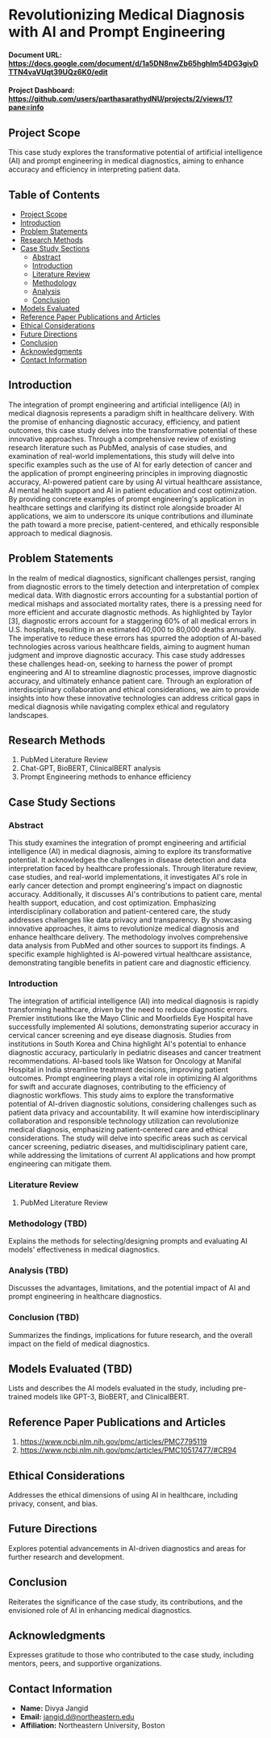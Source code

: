 # Revolutionizing Medical Diagnosis with AI and Prompt Engineering

#### Document URL: https://docs.google.com/document/d/1a5DN8nwZb65hghlm54DG3givDTTN4vaVUqt39UQz6K0/edit

#### Project Dashboard: https://github.com/users/parthasarathydNU/projects/2/views/1?pane=info

## Project Scope
This case study explores the transformative potential of artificial intelligence (AI) and prompt engineering in medical diagnostics, aiming to enhance accuracy and efficiency in interpreting patient data.

## Table of Contents
- [Project Scope](#project-scope)
- [Introduction](#introduction)
- [Problem Statements](#problem-statements)
- [Research Methods](#research-methods)
- [Case Study Sections](#case-study-sections)
  - [Abstract](#abstract)
  - [Introduction](#introduction-1)
  - [Literature Review](#literature-review)
  - [Methodology](#methodology)
  - [Analysis](#analysis)
  - [Conclusion](#conclusion)
- [Models Evaluated](#models-evaluated)
- [Reference Paper Publications and Articles](#reference-paper-publications-and-articles)
- [Ethical Considerations](#ethical-considerations)
- [Future Directions](#future-directions)
- [Conclusion](#conclusion-1)
- [Acknowledgments](#acknowledgments)
- [Contact Information](#contact-information)

## Introduction
The integration of prompt engineering and artificial intelligence (AI) in medical diagnosis represents a paradigm shift in healthcare delivery. With the promise of enhancing diagnostic accuracy, efficiency, and patient outcomes, this case study delves into the transformative potential of these innovative approaches. Through a comprehensive review of existing research literature such as PubMed, analysis of case studies, and examination of real-world implementations, this study will delve into specific examples such as the use of AI for early detection of cancer and the application of prompt engineering principles in improving diagnostic accuracy, AI-powered patient care by using AI virtual healthcare assistance, AI mental health support and AI in patient education and cost optimization. By providing concrete examples of prompt engineering's application in healthcare settings and clarifying its distinct role alongside broader AI applications, we aim to underscore its unique contributions and illuminate the path toward a more precise, patient-centered, and ethically responsible approach to medical diagnosis.

## Problem Statements
In the realm of medical diagnostics, significant challenges persist, ranging from diagnostic errors to the timely detection and interpretation of complex medical data. With diagnostic errors accounting for a substantial portion of medical mishaps and associated mortality rates, there is a pressing need for more efficient and accurate diagnostic methods. As highlighted by Taylor [3], diagnostic errors account for a staggering 60% of all medical errors in U.S. hospitals, resulting in an estimated 40,000 to 80,000 deaths annually. The imperative to reduce these errors has spurred the adoption of AI-based technologies across various healthcare fields, aiming to augment human judgment and improve diagnostic accuracy. This case study addresses these challenges head-on, seeking to harness the power of prompt engineering and AI to streamline diagnostic processes, improve diagnostic accuracy, and ultimately enhance patient care. Through an exploration of interdisciplinary collaboration and ethical considerations, we aim to provide insights into how these innovative technologies can address critical gaps in medical diagnosis while navigating complex ethical and regulatory landscapes.

## Research Methods 
1. PubMed Literature Review
2. Chat-GPT, BioBERT, ClinicalBERT analysis
3. Prompt Engineering methods to enhance efficiency

## Case Study Sections

### Abstract
This study examines the integration of prompt engineering and artificial intelligence (AI) in medical diagnosis, aiming to explore its transformative potential. It acknowledges the challenges in disease detection and data interpretation faced by healthcare professionals. Through literature review, case studies, and real-world implementations, it investigates AI's role in early cancer detection and prompt engineering's impact on diagnostic accuracy. Additionally, it discusses AI's contributions to patient care, mental health support, education, and cost optimization. Emphasizing interdisciplinary collaboration and patient-centered care, the study addresses challenges like data privacy and transparency. By showcasing innovative approaches, it aims to revolutionize medical diagnosis and enhance healthcare delivery. The methodology involves comprehensive data analysis from PubMed and other sources to support its findings. A specific example highlighted is AI-powered virtual healthcare assistance, demonstrating tangible benefits in patient care and diagnostic efficiency.

### Introduction
The integration of artificial intelligence (AI) into medical diagnosis is rapidly transforming healthcare, driven by the need to reduce diagnostic errors. Premier institutions like the Mayo Clinic and Moorfields Eye Hospital have successfully implemented AI solutions, demonstrating superior accuracy in cervical cancer screening and eye disease diagnosis. Studies from institutions in South Korea and China highlight AI's potential to enhance diagnostic accuracy, particularly in pediatric diseases and cancer treatment recommendations. AI-based tools like Watson for Oncology at Manifal Hospital in India streamline treatment decisions, improving patient outcomes. Prompt engineering plays a vital role in optimizing AI algorithms for swift and accurate diagnoses, contributing to the efficiency of diagnostic workflows. This study aims to explore the transformative potential of AI-driven diagnostic solutions, considering challenges such as patient data privacy and accountability. It will examine how interdisciplinary collaboration and responsible technology utilization can revolutionize medical diagnosis, emphasizing patient-centered care and ethical considerations. The study will delve into specific areas such as cervical cancer screening, pediatric diseases, and multidisciplinary patient care, while addressing the limitations of current AI applications and how prompt engineering can mitigate them.

### Literature Review
1. PubMed Literature Review

### Methodology (TBD)
Explains the methods for selecting/designing prompts and evaluating AI models' effectiveness in medical diagnostics.

### Analysis (TBD)
Discusses the advantages, limitations, and the potential impact of AI and prompt engineering in healthcare diagnostics.

### Conclusion (TBD)
Summarizes the findings, implications for future research, and the overall impact on the field of medical diagnostics.

## Models Evaluated (TBD)
Lists and describes the AI models evaluated in the study, including pre-trained models like GPT-3, BioBERT, and ClinicalBERT.

## Reference Paper Publications and Articles
1.	https://www.ncbi.nlm.nih.gov/pmc/articles/PMC7795119
2.	https://www.ncbi.nlm.nih.gov/pmc/articles/PMC10517477/#CR94

## Ethical Considerations
Addresses the ethical dimensions of using AI in healthcare, including privacy, consent, and bias.

## Future Directions
Explores potential advancements in AI-driven diagnostics and areas for further research and development.

## Conclusion
Reiterates the significance of the case study, its contributions, and the envisioned role of AI in enhancing medical diagnostics.

## Acknowledgments
Expresses gratitude to those who contributed to the case study, including mentors, peers, and supportive organizations.

## Contact Information
- **Name:** Divya Jangid
- **Email:** jangid.d@northeastern.edu
- **Affiliation:** Northeastern University, Boston
